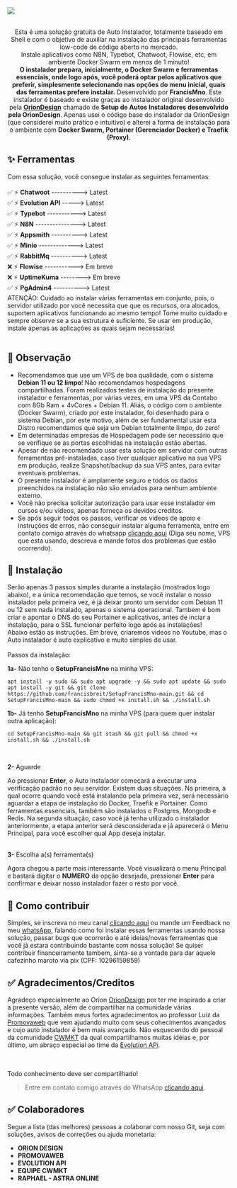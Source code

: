 <img src="https://github.com/francisbreit/SetupFrancisMno-main/assets/5285287/228e9463-a57e-4efa-b709-163a52875426">
<br><br>
<p align="center">
  Esta é uma solução gratuita de Auto Instalador, totalmente baseado em Shell e com o objetivo de auxiliar na instalação das principais ferramentas low-code de código aberto no mercado.<br>
  Instale aplicativos como N8N, Typebot, Chatwoot, Flowise, etc, em ambiente Docker Swarm em menos de 1 minuto!<br>
  <b>O instalador prepara, inicialmente, o Docker Swarm e ferramentas essenciais, onde logo após, você poderá optar pelos aplicativos que preferir, simplesmente selecionando nas opções do menu inicial, quais das ferramentas prefere instalar.</b>
  Desenvolvido por <b>FrancisMno</b>. 
  Este instalador é baseado e existe graças ao instalador original desenvolvido pela <b> <a href="https://github.com/oriondesign2015/SetupOrion">OrionDesign</a></b> chamado de <b> Setup de Autos Instaladores desenvolvido pela OrionDesign</b>. Apenas usei o código base do instalador da OrionDesign (que considerei muito prático e intuitivo) e alterei a forma de instalação para o ambiente com <b>Docker Swarm, Portainer (Gerenciador Docker) e Traefik (Proxy).</b> 
</p>

<!--
<p align="center">

</p>
<br>
-->
## ✨ Ferramentas

Com essa solução, você consegue instalar as seguintes ferramentas:<br><br>
✅ ⚡ <b>Chatwoot</b> ----------> Latest<br>
✅ ⚡ <b>Evolution API</b> -----> Latest<br>
✅ ⚡ <b>Typebot</b> -----------> Latest<br>
✅ ⚡ <b>N8N</b> ---------------> Latest<br>
✅ ⚡ <b>Appsmith</b> ----------> Latest<br>
✅ ⚡ <b>Minio</b> -------------> Latest<br>
✅ ⚡ <b>RabbitMq</b> ----------> Latest<br>
❌ ⚡ <b>Flowise</b> -----------> Em breve<br>
❌ ⚡ <b>UptimeKuma</b> --------> Em breve<br>
✅ ⚡ <b>PgAdmin4</b> ----------> Latest<br>
ATENÇÃO: Cuidado ao instalar várias ferramentas em conjunto, pois, o servidor utilizado por você necessita que que os recursos, ora alocados, suportem aplicativos funcionando ao mesmo tempo! Tome muito cuidado e sempre observe se a sua estrutura é suficiente. Se usar em produção, instale apenas as aplicações as quais sejam necessárias!  <br><br>

## 📌 Observação

- Recomendamos que use um VPS de boa qualidade, com o sistema <b>Debian 11 ou 12 limpo</b>! Não recomendamos hospedagens compartilhadas. Foram realizados testes de instalação do presente instalador e ferramentas, por várias vezes, em uma VPS da Contabo com 8Gb Ram + 4vCores + Debian 11. Aliás, o código com o ambiente (Docker Swarm), criado por este instalador, foi desenhado para o sistema Debian, por este motivo, além de ser fundamental usar esta Distro recomendamos que seja um Debian totalmente limpo, do zero!
- Em determinadas empresas de Hospedagem pode ser necessário que se verifique se as portas escolhidas na instalação estão abertas.
- Apesar de não recomendado usar esta solução em servidor com outras ferramentas pré-instaladas, caso tiver qualquer aplicativo na sua VPS em produção, realize Snapshot/backup da sua VPS antes, para evitar eventuais problemas.
- O presente instalador é amplamente seguro e todos os dados preenchidos na instalação não são enviados para nenhum ambiente externo.
- Você não precisa solicitar autorização para usar esse instalador em cursos e/ou videos, apenas forneça os devidos créditos.
- Se após seguir todos os passos, verificar os videos de apoio e instruções de erros, não conseguir instalar alguma ferramenta, entre em contato comigo através do whatsapp [clicando aqui](https://wa.me/+5511968162690) (Diga seu nome, VPS que esta usando, descreva e mande fotos dos problemas que estão ocorrendo). 

## 🔧 Instalação

Serão apenas 3 passos simples durante a instalação (mostrados logo abaixo), e a única recomendação que temos, se você instalar o nosso instalador pela primeira vez, é já deixar pronto um servidor com Debian 11 ou 12 sem nada instalado, apenas o sistema operacional. Tambem é bom criar e apontar o DNS do seu Portainer e aplicativos, antes de inciar a instalação, para o SSL funcionar perfeito logo após as instalações!<br>
Abaixo estão as instruções. Em breve, criaremos videos no Youtube, mas o Auto instalador é auto explicativo e muito simples de usar.<br><br> Passos da instalação:

<p><b>1a-</b> Não tenho o <b>SetupFrancisMno</b> na minha VPS:</p>

```
apt install -y sudo && sudo apt upgrade -y && sudo apt update && sudo apt install -y git && git clone https://github.com/francisbreit/SetupFrancisMno-main.git && cd SetupFrancisMno-main && sudo chmod +x install.sh && ./install.sh
```

<p><b>1b-</b> Já tenho <b>SetupFrancisMno</b> na minha VPS (para quem quer instalar outra aplicação):</p>

```
cd SetupFrancisMno-main && git stash && git pull && chmod +x install.sh && ./install.sh
```
<br>
<p><b>2-</b> Aguarde</p>
Ao pressionar <b>Enter</b>, o Auto Instalador começará a executar uma verificação padrão no seu servidor. Existem duas situações. Na primeira, a qual ocorre quando você está instalando pela primeira vez, será necessário aguardar a etapa de instalação do Docker, Traefik e Portainer. Como ferramentas essenciais, também são instalados o Postgres, Mongodb e Redis. Na segunda situação, caso você já tenha utilizado o instalador anteriormente, a etapa anterior será desconsiderada e já aparecerá o Menu Principal, para você escolher qual App deseja instalar.<br><br>


<p><b>3-</b> Escolha a(s) ferramenta(s)</p>
Agora chegou a parte mais interessante. Você visualizará o menu Principal e bastará digitar o <b>NUMERO</b> da opção desejada, pressionar <b>Enter</b> para confirmar e deixar nosso instalador fazer o resto por você.



## 🚀 Como contribuir

Simples, se inscreva no meu canal [clicando aqui](https://www.youtube.com/c/FrancisMNO) ou mande um Feedback no meu [whatsApp](http://wa.me/+5511968162690), falando como foi instalar essas ferramentas usando nossa solução, passar bugs que ocorrerão e até ideias/novas ferramentas que você já estara contribuindo bastante com nossa solução! Se quiser contribuir financeiramente tambem, sinta-se a vontade para dar aquele cafezinho maroto via pix (CPF: 10296159859)

## ✅ Agradecimentos/Creditos

Agradeço especialmente ao Orion <a href="https://github.com/oriondesign2015/SetupOrion">OrionDesign</a> por ter me inspirado a criar a presente versão, além de compartilhar na comunidade várias informações.
Também meus fortes agradecimentos ao professor Luiz da  <a href="https://promovaweb.com/"> Promovaweb</a> que vem ajudando muito com seus cohecimentos avançados e cujo auto instalador é bem mais avançado. Não esquecendo do pessoal da comunidade <a href="https://github.com/cwmkt">CWMKT</a> da qual compartilhamos muitas idéias e, por último, um abraço especial ao time da <a href="https://evolution-api.com/opensource-whatsapp-api/">Evolution APi</a>.
<br><br><br>

Todo conhecimento deve ser compartilhado!

> Entre em contato comigo através do WhatsApp [clicando aqui](http://wa.me/+5511968162690).

## ✅ Colaboradores
Segue a lista (das melhores) pessoas a colaborar com nosso Git, seja com soluções, avisos de correções ou ajuda monetaria:
- <b>ORION DESIGN</b>
- <b>PROMOVAWEB</b>
- <b>EVOLUTION API</b>
- <b>EQUIPE CWMKT</b>
- <b>RAPHAEL - ASTRA ONLINE</b>
